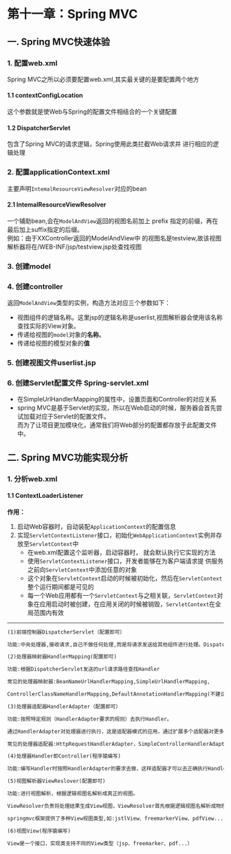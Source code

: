 # 第十一章：Spring MVC

## 一. Spring MVC快速体验
### 1. 配置web.xml
Spring MVC之所以必须要配置web.xml,其实最关键的是要配置两个地方
#### 1.1 contextConfigLocation
这个参数就是使Web与Spring的配置文件相结合的一个关键配置
#### 1.2 DispatcherServlet
包含了Spring MVC的请求逻辑，Spring使用此类拦截Web请求并 进行相应的逻辑处理
### 2. 配置applicationContext.xml
主要声明`IntemalResourceViewResolver`对应的bean
#### 2.1 IntemalResourceViewResolver 
一个辅助bean,会在`ModelAndView`返回的视图名前加上 prefix 指定的前缀，再在最后加上suffix指定的后缀。<br>
例如：由于XXController返回的ModelAndView中 的视图名是testview,故该视图解析器将在/WEB-INF/jsp/testview.jsp处查找视图
### 3. 创建model
### 4. 创建controller
返回`ModelAndView`类型的实例，构造方法对应三个参数如下：
* 视图组件的逻辑名称。这里jsp的逻辑名称是userlist,视图解析器会使用该名称查找实际的View对象。
* 传递给视图的`model`对象的**名称**。
* 传递给视图的模型对象的**值**
### 5. 创建视图文件userlist.jsp
### 6. 创建Servlet配置文件 Spring-servlet.xml
* 在SimpleUrlHandlerMapping的属性中，设置页面和Controller的对应关系
* spring MVC是基于Servlet的实现，所以在Web启动的时候，服务器会首先尝试加载对应于Servlet的配置文件。<br>
    而为了让项目更加模块化，通常我们将Web部分的配置都存放于此配置文件中。

## 二. Spring MVC功能实现分析
### 1. 分析web.xml
#### 1.1 ContextLoaderListener
**作用：** <br>
1. 启动Web容器时，自动装配`ApplicationContext`的配置信息
2. 实现`ServletContextListener`接口，初始化`WebApplicationContext`实例并存放至`ServletContext`中
    * 在web.xml配置这个监听器，启动容器时， 就会默认执行它实现的方法
    * 使用`ServletContextListener`接口，开发者能够在为客户端请求提 供服务之前向`ServletContext`中添加任意的对象
    * 这个对象在`ServletContext`启动的时候被初始化，然后在`ServletContext`整个运行期间都是可见的
    * 每一个Web应用都有一个`ServletContext`与之相关联，`ServletContext`对象在应用启动时被创建，在应用关闭的时候被销毁，`ServletContext`在全局范围内有效

---

```md
(1)前端控制器DispatcherServlet（配置即可）

功能:中央处理器,接收请求,自己不做任何处理,而是将请求发送给其他组件进行处理。DispatcherServlet 是整个流程的控制中心。

(2)处理器映射器HandlerMapping(配置即可)

功能:根据DispatcherServlet发送的url请求路径查找Handler

常见的处理器映射器:BeanNameUrlHandlerMapping,SimpleUrlHandlerMapping,

ControllerClassNameHandlerMapping,DefaultAnnotationHandlerMapping(不建议使用)

(3)处理器适配器HandlerAdapter（配置即可）

功能:按照特定规则（HandlerAdapter要求的规则）去执行Handler。

通过HandlerAdapter对处理器进行执行，这是适配器模式的应用，通过扩展多个适配器对更多类型的处理器进行执行。

常见的处理器适配器:HttpRequestHandlerAdapter，SimpleControllerHandlerAdapter，AnnotationMethodHandlerAdapter

(4)处理器Handler即Controller(程序猿编写)

功能:编写Handler时按照HandlerAdapter的要求去做，这样适配器才可以去正确执行Handler。

(5)视图解析器ViewReslover(配置即可)

功能:进行视图解析，根据逻辑视图名解析成真正的视图。

ViewResolver负责将处理结果生成View视图，ViewResolver首先根据逻辑视图名解析成物理视图名即具体的页面地址，再生成View视图对象，最后对View进行渲染将处理结果通过页面展示给用户。

springmvc框架提供了多种View视图类型,如:jstlView、freemarkerView、pdfView...

(6)视图View(程序猿编写)

View是一个接口，实现类支持不同的View类型（jsp、freemarker、pdf...）

```





<comment/>
